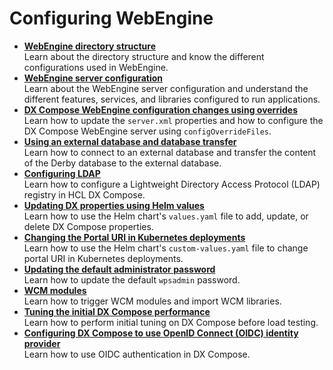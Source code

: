 # Configuring WebEngine

<!-- add short description-->


-   **[WebEngine directory structure](webengine_directory_structure.md)**  
Learn about the directory structure and know the different configurations used in WebEngine.
-   **[WebEngine server configuration](server_configuration.md)**  
Learn about the WebEngine server configuration and understand the different features, services, and libraries configured to run applications.
-   **[DX Compose WebEngine configuration changes using overrides](configuration_changes_using_overrides.md)**  
Learn how to update the `server.xml` properties and how to configure the DX Compose WebEngine server using `configOverrideFiles`.
-   **[Using an external database and database transfer](external_db_database_transfer.md)**  
Learn how to connect to an external database and transfer the content of the Derby database to the external database.
-   **[Configuring LDAP](ldap_configuration.md)**  
Learn how to configure a Lightweight Directory Access Protocol (LDAP) registry in HCL DX Compose.
-   **[Updating DX properties using Helm values](update_properties_with_helm.md)**  
Learn how to use the Helm chart's `values.yaml` file to add, update, or delete DX Compose properties.
-   **[Changing the Portal URI in Kubernetes deployments](changing_portal_uri_in_kubernetes.md)**   
Learn how to use the Helm chart's `custom-values.yaml` file to change portal URI in Kubernetes deployments.
-   **[Updating the default administrator password](update_wpsadmin_password.md)**  
Learn how to update the default `wpsadmin` password.
-   **[WCM modules](wcm_modules.md)**  
Learn how to trigger WCM modules and import WCM libraries.
-   **[Tuning the initial DX Compose performance](tune_initial_portal_performance.md)**  
Learn how to perform initial tuning on DX Compose before load testing.
-   **[Configuring DX Compose to use OpenID Connect (OIDC) identity provider](configure_compose_to_use_oidc.md)**  
Learn how to use OIDC authentication in DX Compose.

